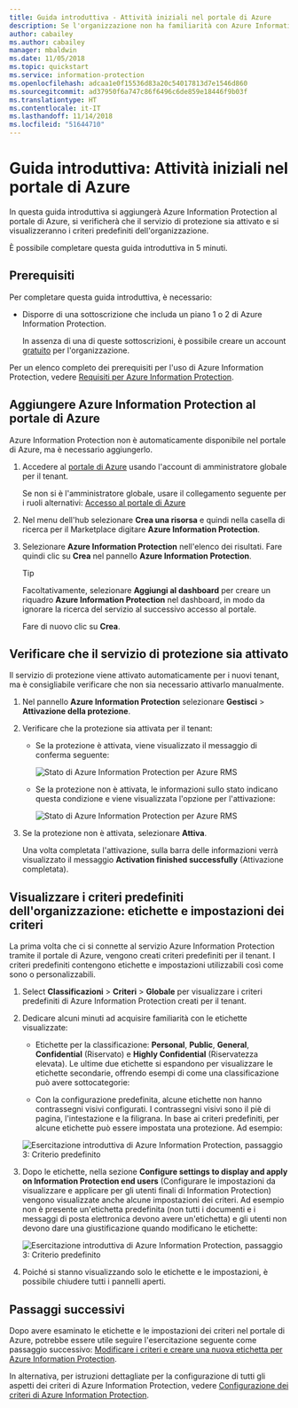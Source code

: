 ```yaml
---
title: Guida introduttiva - Attività iniziali nel portale di Azure
description: Se l'organizzazione non ha familiarità con Azure Information Protection, iniziare da qui per aggiungere il servizio al portale di Azure, verificare che il servizio di protezione sia attivato e visualizzare i criteri.
author: cabailey
ms.author: cabailey
manager: mbaldwin
ms.date: 11/05/2018
ms.topic: quickstart
ms.service: information-protection
ms.openlocfilehash: adcaa1e0f15536d83a20c54017813d7e1546d860
ms.sourcegitcommit: ad37950f6a747c86f6496c6de859e18446f9b03f
ms.translationtype: HT
ms.contentlocale: it-IT
ms.lasthandoff: 11/14/2018
ms.locfileid: "51644710"
---
```

# <a name="quickstart-get-started-in-the-azure-portal"></a>Guida introduttiva: Attività iniziali nel portale di Azure

In questa guida introduttiva si aggiungerà Azure Information Protection al portale di Azure, si verificherà che il servizio di protezione sia attivato e si visualizzeranno i criteri predefiniti dell'organizzazione. 

È possibile completare questa guida introduttiva in 5 minuti.

## <a name="prerequisites"></a>Prerequisiti

Per completare questa guida introduttiva, è necessario:

- Disporre di una sottoscrizione che includa un piano 1 o 2 di Azure Information Protection.
    
    In assenza di una di queste sottoscrizioni, è possibile creare un account [gratuito](https://portal.office.com/Signup/Signup.aspx?OfferId=87dd2714-d452-48a0-a809-d2f58c4f68b7) per l'organizzazione.

Per un elenco completo dei prerequisiti per l'uso di Azure Information Protection, vedere [Requisiti per Azure Information Protection](requirements.md).

## <a name="add-azure-information-protection-to-the-azure-portal"></a>Aggiungere Azure Information Protection al portale di Azure

Azure Information Protection non è automaticamente disponibile nel portale di Azure, ma è necessario aggiungerlo.

1. Accedere al [portale di Azure](https://portal.azure.com) usando l'account di amministratore globale per il tenant. 
    
    Se non si è l'amministratore globale, usare il collegamento seguente per i ruoli alternativi: [Accesso al portale di Azure](configure-policy.md#signing-in-to-the-azure-portal)

2. Nel menu dell'hub selezionare **Crea una risorsa** e quindi nella casella di ricerca per il Marketplace digitare **Azure Information Protection**. 
    
3. Selezionare **Azure Information Protection** nell'elenco dei risultati. Fare quindi clic su **Crea** nel pannello **Azure Information Protection**.
    
    > [!TIP] 
    > Facoltativamente, selezionare **Aggiungi al dashboard** per creare un riquadro **Azure Information Protection** nel dashboard, in modo da ignorare la ricerca del servizio al successivo accesso al portale.
    
    Fare di nuovo clic su **Crea**.

## <a name="confirm-the-protection-service-is-activated"></a>Verificare che il servizio di protezione sia attivato

Il servizio di protezione viene attivato automaticamente per i nuovi tenant, ma è consigliabile verificare che non sia necessario attivarlo manualmente. 

1. Nel pannello **Azure Information Protection** selezionare **Gestisci** > **Attivazione della protezione**.

2. Verificare che la protezione sia attivata per il tenant: 
    
    - Se la protezione è attivata, viene visualizzato il messaggio di conferma seguente:
        
        ![Stato di Azure Information Protection per Azure RMS](./media/info-protect-azurerms-activated.png)
        
    - Se la protezione non è attivata, le informazioni sullo stato indicano questa condizione e viene visualizzata l'opzione per l'attivazione:
        
        ![Stato di Azure Information Protection per Azure RMS](./media/info-protect-azurerms-deactivated.png)

3. Se la protezione non è attivata, selezionare **Attiva**. 

    Una volta completata l'attivazione, sulla barra delle informazioni verrà visualizzato il messaggio **Activation finished successfully** (Attivazione completata).

## <a name="view-your-organizations-default-policy---labels-and-policy-settings"></a>Visualizzare i criteri predefiniti dell'organizzazione: etichette e impostazioni dei criteri

La prima volta che ci si connette al servizio Azure Information Protection tramite il portale di Azure, vengono creati criteri predefiniti per il tenant. I criteri predefiniti contengono etichette e impostazioni utilizzabili così come sono o personalizzabili.

1. Select **Classificazioni** > **Criteri** > **Globale** per visualizzare i criteri predefiniti di Azure Information Protection creati per il tenant.
    
2. Dedicare alcuni minuti ad acquisire familiarità con le etichette visualizzate:
    
    - Etichette per la classificazione: **Personal**, **Public**, **General**, **Confidential** (Riservato) e **Highly Confidential** (Riservatezza elevata). Le ultime due etichette si espandono per visualizzare le etichette secondarie, offrendo esempi di come una classificazione può avere sottocategorie:
    
    - Con la configurazione predefinita, alcune etichette non hanno contrassegni visivi configurati. I contrassegni visivi sono il piè di pagina, l'intestazione e la filigrana. In base ai criteri predefiniti, per alcune etichette può essere impostata una protezione. Ad esempio: 
    
    ![Esercitazione introduttiva di Azure Information Protection, passaggio 3: Criterio predefinito](./media/info-protect-policy-default-labelsv2.png)
    
3. Dopo le etichette, nella sezione **Configure settings to display and apply on Information Protection end users** (Configurare le impostazioni da visualizzare e applicare per gli utenti finali di Information Protection) vengono visualizzate anche alcune impostazioni dei criteri. Ad esempio non è presente un'etichetta predefinita (non tutti i documenti e i messaggi di posta elettronica devono avere un'etichetta) e gli utenti non devono dare una giustificazione quando modificano le etichette:
    
    ![Esercitazione introduttiva di Azure Information Protection, passaggio 3: Criterio predefinito](./media/info-protect-policy-default-settings.png) 

4. Poiché si stanno visualizzando solo le etichette e le impostazioni, è possibile chiudere tutti i pannelli aperti.

## <a name="next-steps"></a>Passaggi successivi

Dopo avere esaminato le etichette e le impostazioni dei criteri nel portale di Azure, potrebbe essere utile seguire l'esercitazione seguente come passaggio successivo: [Modificare i criteri e creare una nuova etichetta per Azure Information Protection](infoprotect-quick-start-tutorial.md).

In alternativa, per istruzioni dettagliate per la configurazione di tutti gli aspetti dei criteri di Azure Information Protection, vedere [Configurazione dei criteri di Azure Information Protection](configure-policy.md).
